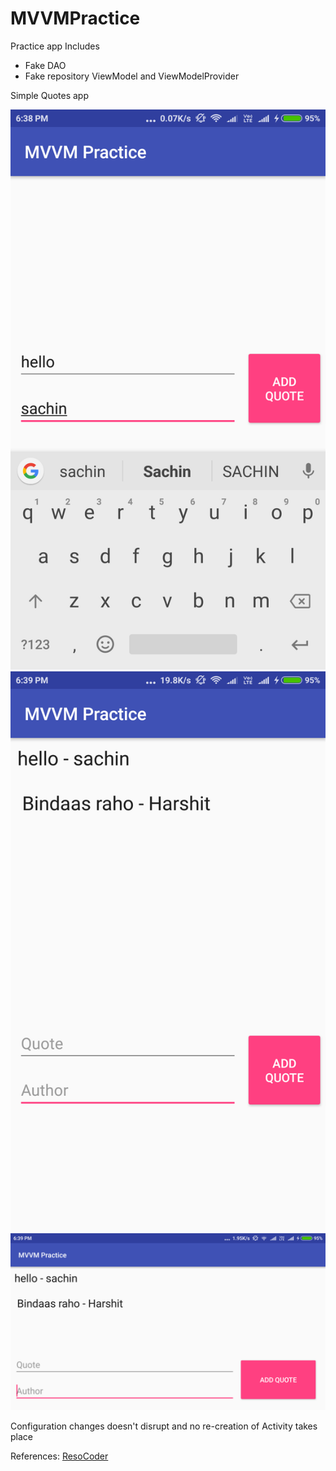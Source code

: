 # MVVMPractice
Practice app
Includes 
* Fake DAO
* Fake repository
ViewModel and ViewModelProvider

Simple Quotes app 



![1](https://raw.githubusercontent.com/sachincool/MVVMPractice/master/device-2018-09-08-183845.png)
![2](https://raw.githubusercontent.com/sachincool/MVVMPractice/master/device-2018-09-08-183933.png)
![3](https://raw.githubusercontent.com/sachincool/MVVMPractice/master/device-2018-09-08-184009.png)

Configuration changes doesn't disrupt and no re-creation of Activity takes place











References: [ResoCoder](https://resocoder.com/2018/09/07/mvvm-on-android-crash-course-kotlin-android-architecture-components/)
